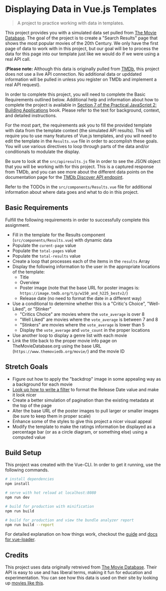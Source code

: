 # Displaying Data in Vue.js Templates
> A project to practice working with data in templates.

This project provides you with a simulated data set pulled from
[The Movie Database](https://www.themoviedb.org). The goal of the project is to
create a "Search Results" page that shows the most popular movies of the 20th
Century. We only have the first page of data to work with in this project, but
our goal will be to process the data for this page into our template just like
we would do if we were using a real API call.

(**Please note:** Although this data
is originally pulled from [TMDb](https://www.themoviedb.org), this
project does not use a live API connection. No additional data or upddated
information will be pulled in unless you register on TMDb and implement a real
API request).

In order to complete this project, you will need to complete the Basic
Requirements outlined below. Additional help and information about how to
complete the project is available in [Section 7 of the Practical JavaScript 2:
Building Applications](https://shawnr.gitbooks.io/practical-javascript-2-building-applications/working-with-templates/) book. Please refer to the text for background, context,
and detailed instructions.

For the most part, the requirements ask you to fill the provided template with
data from the template context (the simulated API results). This will require
you to use many features of Vue.js templates, and you will need to edit the
template in the `Results.vue` file in order to accomplish these goals. You will
use various directives to loop through parts of the data and/or conditionals to
modulate the display.

Be sure to look at the `src/apiresults.js` file in order to see the JSON object
that you will be working with for this project. This is a captured response from
TMDb, and you can see more about the different data points on the
documentation page for the [TMDb Discover API endpoint](https://developers.themoviedb.org/3/discover).

Refer to the TODOs in the `src/components/Results.vue` file for additional
information about where data goes and what to do in this project.

## Basic Requirements
Fulfill the following requirements in order to successfully complete this
assignment.

* Fill in the template for the Results component (`src/components/Results.vue`) with dynamic data
* Populate the `curent-page` value
* Populate the `total-pages` value
* Populate the `total-results` value
* Create a loop that processes each of the items in the `results` Array
* Display the following information to the user in the appropriate locations of the template:
    * Title
    * Overview
    * Poster image (note that the base URL for poster images is: `https://image.tmdb.org/t/p/w150_and_h225_bestv2/`)
    * Release date (no need to format the date in a different way)
* Use a conditional to determine whether this is a "Critic's Choice", "Well-Liked", or "Stinker"
    * "Critics Choice" are movies where the `vote_average` is over 8
    * "Well Liked" are movies where the `vote_average` is between 7 and 8
    * "Stinkers" are movies where the `vote_average` is lower than 5
    * Display the `vote_average` and `vote_count` in the proper locations
* Use another loop to display a genre list with each movie
* Link the title back to the proper movie info page on TheMovieDatabase.org using the base URL (`https://www.themoviedb.org/movie/`) and the movie ID

## Stretch Goals
* Figure out how to apply the "backdrop" image in some appealing way as a background for each movie
* [Look up how to write a filter](https://vuejs.org/v2/guide/filters.html) to format the Release Date value and make it look nicer
* Create a better simulation of pagination than the existing metadata at the top of the page
* Alter the base URL of the poster images to pull larger or smaller images (be sure to keep them in proper scale)
* Enhance some of the styles to give this project a nicer visual appeal
* Modify the template to make the ratings information be displayed as a percentage bar (or as a circle diagram, or something else) using a computed value

## Build Setup
This project was created with the Vue-CLI. In order to get it running, use the following commands.

``` bash
# install dependencies
npm install

# serve with hot reload at localhost:8080
npm run dev

# build for production with minification
npm run build

# build for production and view the bundle analyzer report
npm run build --report
```

For detailed explanation on how things work, checkout the [guide](http://vuejs-templates.github.io/webpack/) and [docs for vue-loader](http://vuejs.github.io/vue-loader).

## Credits
This project uses data originally retreived from [The Movie Database](https://www.themoviedb.org). Their API is easy to use and has liberal terms, making it fun for education and experimentation. You can see how this data is used on their site by looking up [movies like this](https://www.themoviedb.org/movie/335984-blade-runner-2049).
